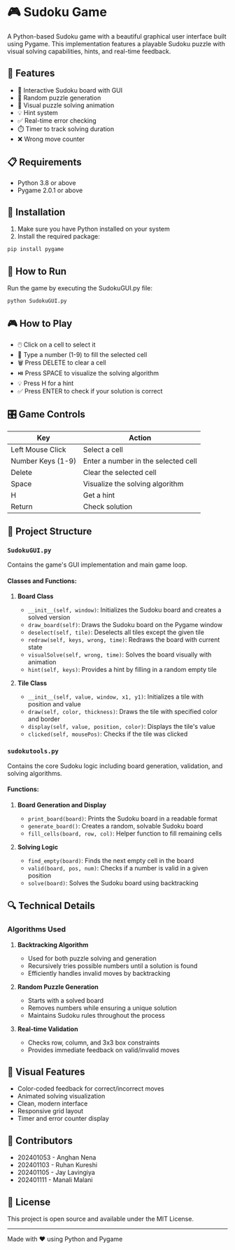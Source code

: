 # 🎮 Sudoku Game

A Python-based Sudoku game with a beautiful graphical user interface built using Pygame. This implementation features a playable Sudoku puzzle with visual solving capabilities, hints, and real-time feedback.

## 🚀 Features

- 🎨 Interactive Sudoku board with GUI
- 🎲 Random puzzle generation
- 👀 Visual puzzle solving animation
- 💡 Hint system
- ✅ Real-time error checking
- ⏱️ Timer to track solving duration
- ❌ Wrong move counter

## 📋 Requirements

- Python 3.8 or above
- Pygame 2.0.1 or above

## 🔧 Installation

1. Make sure you have Python installed on your system
2. Install the required package:
```bash
pip install pygame
```

## 🎯 How to Run

Run the game by executing the SudokuGUI.py file:
```bash
python SudokuGUI.py
```

## 🎮 How to Play

- 🖱️ Click on a cell to select it
- 🔢 Type a number (1-9) to fill the selected cell
- 🗑️ Press DELETE to clear a cell
- ⏯️ Press SPACE to visualize the solving algorithm
- 💡 Press H for a hint
- ✅ Press ENTER to check if your solution is correct

## 🎛️ Game Controls

| Key | Action |
|-----|--------|
| Left Mouse Click | Select a cell |
| Number Keys (1-9) | Enter a number in the selected cell |
| Delete | Clear the selected cell |
| Space | Visualize the solving algorithm |
| H | Get a hint |
| Return | Check solution |

## 📁 Project Structure

### `SudokuGUI.py`
Contains the game's GUI implementation and main game loop.

#### Classes and Functions:

1. **Board Class**
   - `__init__(self, window)`: Initializes the Sudoku board and creates a solved version
   - `draw_board(self)`: Draws the Sudoku board on the Pygame window
   - `deselect(self, tile)`: Deselects all tiles except the given tile
   - `redraw(self, keys, wrong, time)`: Redraws the board with current state
   - `visualSolve(self, wrong, time)`: Solves the board visually with animation
   - `hint(self, keys)`: Provides a hint by filling in a random empty tile

2. **Tile Class**
   - `__init__(self, value, window, x1, y1)`: Initializes a tile with position and value
   - `draw(self, color, thickness)`: Draws the tile with specified color and border
   - `display(self, value, position, color)`: Displays the tile's value
   - `clicked(self, mousePos)`: Checks if the tile was clicked

### `sudokutools.py`
Contains the core Sudoku logic including board generation, validation, and solving algorithms.

#### Functions:

1. **Board Generation and Display**
   - `print_board(board)`: Prints the Sudoku board in a readable format
   - `generate_board()`: Creates a random, solvable Sudoku board
   - `fill_cells(board, row, col)`: Helper function to fill remaining cells

2. **Solving Logic**
   - `find_empty(board)`: Finds the next empty cell in the board
   - `valid(board, pos, num)`: Checks if a number is valid in a given position
   - `solve(board)`: Solves the Sudoku board using backtracking

## 🔍 Technical Details

### Algorithms Used

1. **Backtracking Algorithm**
   - Used for both puzzle solving and generation
   - Recursively tries possible numbers until a solution is found
   - Efficiently handles invalid moves by backtracking

2. **Random Puzzle Generation**
   - Starts with a solved board
   - Removes numbers while ensuring a unique solution
   - Maintains Sudoku rules throughout the process

3. **Real-time Validation**
   - Checks row, column, and 3x3 box constraints
   - Provides immediate feedback on valid/invalid moves

## 🎨 Visual Features

- Color-coded feedback for correct/incorrect moves
- Animated solving visualization
- Clean, modern interface
- Responsive grid layout
- Timer and error counter display

## 🤝 Contributors

- 202401053 - Anghan Nena
- 202401103 - Ruhan Kureshi
- 202401105 - Jay Lavingiya
- 202401111 - Manali Malani

## 📝 License

This project is open source and available under the MIT License.

---

Made with ❤️ using Python and Pygame
